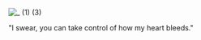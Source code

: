 ![_ (1) (3)](https://github.com/user-attachments/assets/98a0db45-8032-4688-9e1e-78d21ae135c2)



"I swear, you can take control of how my heart bleeds." 

